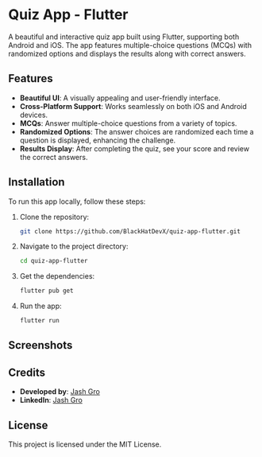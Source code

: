 # Quiz App - Flutter

A beautiful and interactive quiz app built using Flutter, supporting both Android and iOS. The app features multiple-choice questions (MCQs) with randomized options and displays the results along with correct answers.

## Features

- **Beautiful UI**: A visually appealing and user-friendly interface.
- **Cross-Platform Support**: Works seamlessly on both iOS and Android devices.
- **MCQs**: Answer multiple-choice questions from a variety of topics.
- **Randomized Options**: The answer choices are randomized each time a question is displayed, enhancing the challenge.
- **Results Display**: After completing the quiz, see your score and review the correct answers.

## Installation

To run this app locally, follow these steps:

1. Clone the repository:
   ```bash
   git clone https://github.com/BlackHatDevX/quiz-app-flutter.git
   ```
2. Navigate to the project directory:
   ```bash
   cd quiz-app-flutter
   ```
3. Get the dependencies:
   ```bash
   flutter pub get
   ```
4. Run the app:
   ```bash
   flutter run
   ```

## Screenshots

## Credits

- **Developed by**: [Jash Gro](https://bit.ly/jashgro)
- **LinkedIn**: [Jash Gro](https://www.linkedin.com/in/jash-gro/)

## License

This project is licensed under the MIT License.
